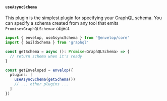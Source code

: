 #### `useAsyncSchema`

This plugin is the simplest plugin for specifying your GraphQL schema. You can specify a schema created from any tool that emits `Promise<GraphQLSchema>` object.

```ts
import { envelop, useAsyncSchema } from '@envelop/core'
import { buildSchema } from 'graphql'

const getSchema = async (): Promise<GraphQLSchema> => {
  // return schema when it's ready
}

const getEnveloped = envelop({
  plugins: [
    useAsyncSchema(getSchema())
    // ... other plugins ...
  ]
})
```
